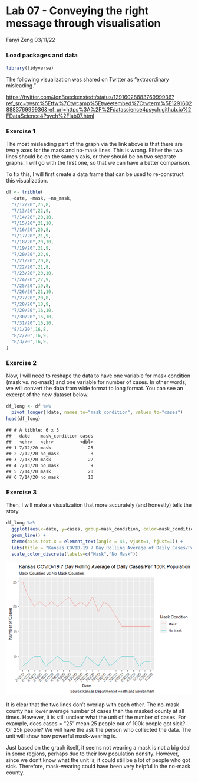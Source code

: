 Lab 07 - Conveying the right message through visualisation
================
Fanyi Zeng
03/11/22

### Load packages and data

``` r
library(tidyverse) 
```

The following visualization was shared on Twitter as “extraordinary
misleading.”

<https://twitter.com/JonBoeckenstedt/status/1291602888376999936?ref_src=twsrc%5Etfw%7Ctwcamp%5Etweetembed%7Ctwterm%5E1291602888376999936&ref_url=https%3A%2F%2Fdatascience4psych.github.io%2FDataScience4Psych%2Flab07.html>

### Exercise 1

The most misleading part of the graph via the link above is that there
are two y axes for the mask and no-mask lines. This is wrong. Either the
two lines should be on the same y axis, or they should be on two
separate graphs. I will go with the first one, so that we can have a
better comparison.

To fix this, I will first create a data frame that can be used to
re-construct this visualization.

``` r
df <- tribble(
  ~date, ~mask, ~no_mask,
  "7/12/20",25,8,
  "7/13/20",22,9,
  "7/14/20",20,10,
  "7/15/20",21,10,
  "7/16/20",20,8,
  "7/17/20",21,9,
  "7/18/20",20,10,
  "7/19/20",21,9,
  "7/20/20",22,9,
  "7/21/20",20,8,
  "7/22/20",21,8,
  "7/23/20",20,10,
  "7/24/20",22,9,
  "7/25/20",19,8,
  "7/26/20",21,10,
  "7/27/20",20,8,
  "7/28/20",18,9,
  "7/29/20",16,10,
  "7/30/20",16,10,
  "7/31/20",16,10,
  "8/1/20",16,8,
  "8/2/20",16,9,
  "8/3/20",16,9,
)
```

### Exercise 2

Now, I will need to reshape the data to have one variable for mask
condition (mask vs. no-mask) and one variable for number of cases. In
other words, we will convert the data from wide format to long format.
You can see an excerpt of the new dataset below.

``` r
df_long <- df %>%
  pivot_longer(!date, names_to="mask_condition", values_to="cases") 
head(df_long)
```

    ## # A tibble: 6 x 3
    ##   date    mask_condition cases
    ##   <chr>   <chr>          <dbl>
    ## 1 7/12/20 mask              25
    ## 2 7/12/20 no_mask            8
    ## 3 7/13/20 mask              22
    ## 4 7/13/20 no_mask            9
    ## 5 7/14/20 mask              20
    ## 6 7/14/20 no_mask           10

### Exercise 3

Then, I will make a visualization that more accurately (and honestly)
tells the story.

``` r
df_long %>%
  ggplot(aes(x=date, y=cases, group=mask_condition, color=mask_condition)) +
  geom_line() +
  theme(axis.text.x = element_text(angle = 45, vjust=1, hjust=1)) +
  labs(title = "Kansas COVID-19 7 Day Rolling Average of Daily Cases/Per 100K Population" , subtitle = "Mask Counties vs No Mask Counties" , x = "Date" , y = "Number of Cases", color = "Mask Condition", caption = "Source: Kansas Department of Health and Environment") +
  scale_color_discrete(labels=c("Mask","No Mask"))
```

![](lab-07_files/figure-gfm/viz-1.png)<!-- -->

It is clear that the two lines don’t overlap with each other. The
no-mask county has lower average number of cases than the masked county
at all times. However, it is still unclear what the unit of the number
of cases. For example, does cases = “25” mean 25 people out of 100k
people got sick? Or 25k people? We will have the ask the person who
collected the data. The unit will show how powerful mask-wearing is.

Just based on the graph itself, it seems not wearing a mask is not a big
deal in some regions, perhaps due to their low population density.
However, since we don’t know what the unit is, it could still be a lot
of people who got sick. Therefore, mask-wearing could have been very
helpful in the no-mask county.
